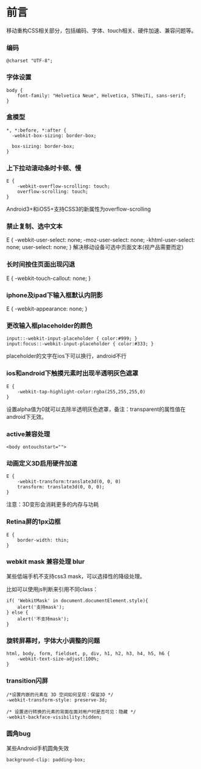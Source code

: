 # 前言
移动重构CSS相关部分，包括编码、字体、touch相关、硬件加速、兼容问题等。

### 编码
```
@charset "UTF-8";
```

### 字体设置

```
body { 
    font-family: "Helvetica Neue", Helvetica, STHeiTi, sans-serif; 
}
```

### 盒模型
```
*, *:before, *:after {
  -webkit-box-sizing: border-box;
  
  box-sizing: border-box;
}
```

### 上下拉动滚动条时卡顿、慢
```
E {
    -webkit-overflow-scrolling: touch;
    overflow-scrolling: touch;
}
```
Android3+和iOS5+支持CSS3的新属性为overflow-scrolling

### 禁止复制、选中文本
E {
    -webkit-user-select: none;
    -moz-user-select: none;
    -khtml-user-select: none;
     user-select: none;
}
解决移动设备可选中页面文本(视产品需要而定)

### 长时间按住页面出现闪退

E {
    -webkit-touch-callout: none;
}

### iphone及ipad下输入框默认内阴影
E {
    -webkit-appearance: none; 
}

### 更改输入框placeholder的颜色
```
input::-webkit-input-placeholder { color:#999; }
input:focus::-webkit-input-placeholder { color:#333; }
```
placeholder的文字在ios下可以换行，android不行

### ios和android下触摸元素时出现半透明灰色遮罩
```
E {
    -webkit-tap-highlight-color:rgba(255,255,255,0)
}
```
设置alpha值为0就可以去除半透明灰色遮罩，备注：transparent的属性值在android下无效。

### active兼容处理
```
<body ontouchstart="">
```
### 动画定义3D启用硬件加速
```
E {
    -webkit-transform:translate3d(0, 0, 0)
    transform: translate3d(0, 0, 0);
}
```
注意：3D变形会消耗更多的内存与功耗

### Retina屏的1px边框
```
E {
    border-width: thin;
}
```
### webkit mask 兼容处理  blur

某些低端手机不支持css3 mask，可以选择性的降级处理。

比如可以使用js判断来引用不同class：
```
if( 'WebkitMask' in document.documentElement.style){
    alert('支持mask');
} else {
    alert('不支持mask');
}
```

### 旋转屏幕时，字体大小调整的问题
```
html, body, form, fieldset, p, div, h1, h2, h3, h4, h5, h6 {
    -webkit-text-size-adjust:100%;
}
```

### transition闪屏
```
/*设置内嵌的元素在 3D 空间如何呈现：保留3D */ 
-webkit-transform-style: preserve-3d;

/* 设置进行转换的元素的背面在面对用户时是否可见：隐藏 */
-webkit-backface-visibility:hidden;
```
### 圆角bug
某些Android手机圆角失效
```
background-clip: padding-box;

```